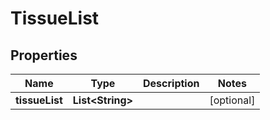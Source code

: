 
# TissueList

## Properties
Name | Type | Description | Notes
------------ | ------------- | ------------- | -------------
**tissueList** | **List&lt;String&gt;** |  |  [optional]



